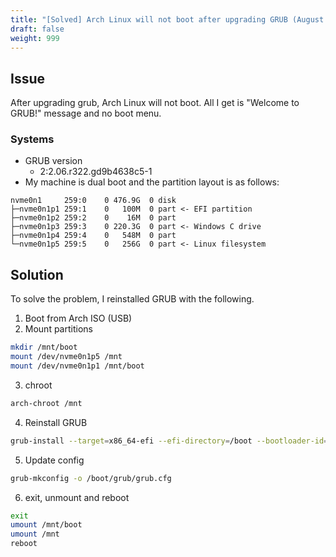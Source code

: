 ```yaml
---
title: "[Solved] Arch Linux will not boot after upgrading GRUB (August 27, 2022)"
draft: false
weight: 999
---
```


## Issue

After upgrading grub, Arch Linux will not boot.
All I get is "Welcome to GRUB!" message and no boot menu.

### Systems

- GRUB version
  - 2:2.06.r322.gd9b4638c5-1
- My machine is dual boot and the partition layout is as follows:

```text
nvme0n1     259:0    0 476.9G  0 disk
├─nvme0n1p1 259:1    0   100M  0 part <- EFI partition
├─nvme0n1p2 259:2    0    16M  0 part
├─nvme0n1p3 259:3    0 220.3G  0 part <- Windows C drive
├─nvme0n1p4 259:4    0   548M  0 part
└─nvme0n1p5 259:5    0   256G  0 part <- Linux filesystem
```

## Solution

To solve the problem, I reinstalled GRUB with the following.

1. Boot from Arch ISO (USB)
2. Mount partitions

```sh
mkdir /mnt/boot
mount /dev/nvme0n1p5 /mnt
mount /dev/nvme0n1p1 /mnt/boot
```

3. chroot

```sh
arch-chroot /mnt
```

4. Reinstall GRUB

```sh
grub-install --target=x86_64-efi --efi-directory=/boot --bootloader-id=GRUB
```

5. Update config

```sh
grub-mkconfig -o /boot/grub/grub.cfg
```

6. exit, unmount and reboot

```sh
exit
umount /mnt/boot
umount /mnt
reboot
```
